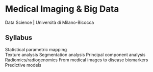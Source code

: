# Medical Imaging &amp; Big Data
Data Science | Università di Milano-Bicocca

## Syllabus
Statistical parametric mapping  
Texture analysis
Segmentation analysis
Principal component analysis
Radiomics/radiogenomics
From medical images to disease biomarkers
Predictive models
